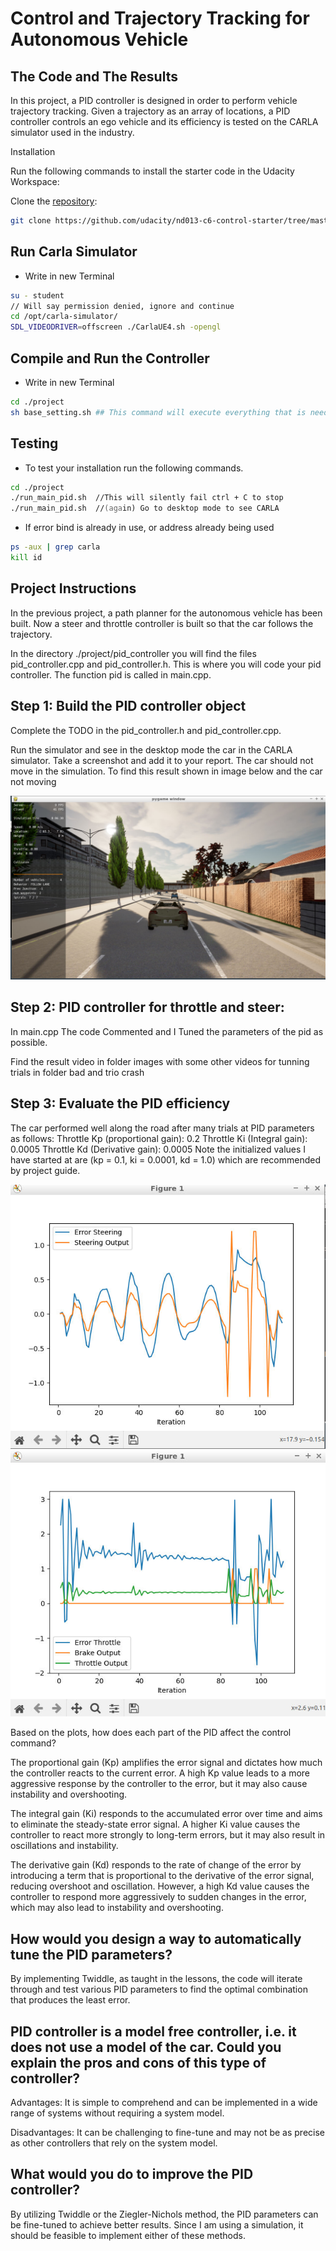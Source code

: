 # Control and Trajectory Tracking for Autonomous Vehicle
## The Code and The Results
In this project, a PID controller is designed in order to perform vehicle trajectory tracking. Given a trajectory as an array of locations, a PID controller controls an ego vehicle and its efficiency is tested on the CARLA simulator used in the industry.

Installation

Run the following commands to install the starter code in the Udacity Workspace:

Clone the [repository](https://github.com/udacity/nd013-c6-control-starter.git):

```zsh
git clone https://github.com/udacity/nd013-c6-control-starter/tree/master
```
## Run Carla Simulator

* Write in new Terminal

```zsh
su - student
// Will say permission denied, ignore and continue
cd /opt/carla-simulator/
SDL_VIDEODRIVER=offscreen ./CarlaUE4.sh -opengl
```

## Compile and Run the Controller

* Write in new Terminal

```zsh
cd ./project
sh base_setting.sh ## This command will execute everything that is needed to be set from "./install-ubuntu.sh" to "cmake ." and "make"
```

## Testing

* To test your installation run the following commands.

```zsh
cd ./project
./run_main_pid.sh  //This will silently fail ctrl + C to stop
./run_main_pid.sh  //(again) Go to desktop mode to see CARLA
```
* If error bind is already in use, or address already being used
```zsh
ps -aux | grep carla
kill id
```

## Project Instructions

In the previous project, a path planner for the autonomous vehicle has been built. Now a steer and throttle controller is built so that the car follows the trajectory.

In the directory ./project/pid_controller you will find the files pid_controller.cpp and pid_controller.h. This is where you will code your pid controller. The function pid is called in main.cpp.

## Step 1: Build the PID controller object

Complete the TODO in the pid_controller.h and pid_controller.cpp.

Run the simulator and see in the desktop mode the car in the CARLA simulator. Take a screenshot and add it to your report. The car should not move in the simulation. To find this result shown in image below and the car not moving

<img src="/Project/Images/Control.png">

## Step 2: PID controller for throttle and steer:
In main.cpp The code Commented and I Tuned the parameters of the pid as possible.

Find the result video in folder images with some other videos for tunning trials in folder bad and trio crash

## Step 3: Evaluate the PID efficiency

The car performed well along the road after many trials at PID parameters as follows:
Throttle Kp (proportional gain): 0.2
Throttle Ki (Integral gain): 0.0005
Throttle Kd (Derivative gain): 0.0005
Note the initialized values I have started at are (kp = 0.1, ki = 0.0001, kd = 1.0) which
are recommended by project guide.

<img src="/Project/Images/Steering Error.png">

<img src="/Project/Images/Throttle.png">

Based on the plots, how does each part of the PID affect the control command?

The proportional gain (Kp) amplifies the error signal and dictates how much the controller reacts to the current error. A high Kp value leads to a more aggressive response by the controller to the error, but it may also cause instability and overshooting.

The integral gain (Ki) responds to the accumulated error over time and aims to eliminate the steady-state error signal. A higher Ki value causes the controller to react more strongly to long-term errors, but it may also result in oscillations and instability.

The derivative gain (Kd) responds to the rate of change of the error by introducing a term that is proportional to the derivative of the error signal, reducing overshoot and oscillation. However, a high Kd value causes the controller to respond more aggressively to sudden changes in the error, which may also lead to instability and overshooting.

## How would you design a way to automatically tune the PID parameters?

By implementing Twiddle, as taught in the lessons, the code will iterate through and test various PID parameters to find the optimal combination that produces the least error.

## PID controller is a model free controller, i.e. it does not use a model of the car. Could you explain the pros and cons of this type of controller?

Advantages: It is simple to comprehend and can be implemented in a wide range of systems without requiring a system model.

Disadvantages: It can be challenging to fine-tune and may not be as precise as other controllers that rely on the system model.

## What would you do to improve the PID controller?

By utilizing Twiddle or the Ziegler-Nichols method, the PID parameters can be fine-tuned to achieve better results. Since I am using a simulation, it should be feasible to implement either of these methods.
